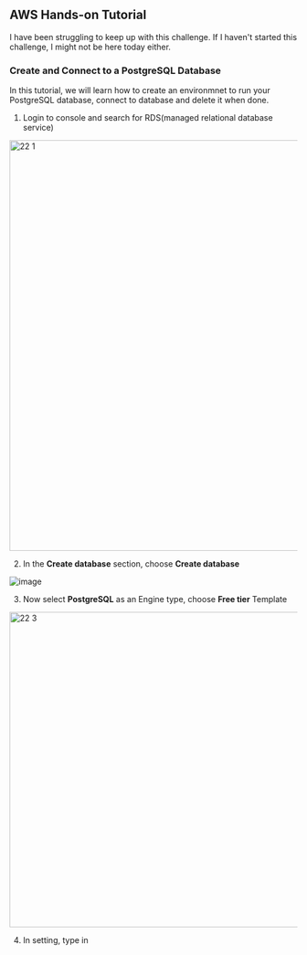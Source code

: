 ## AWS Hands-on Tutorial 

I have been struggling to keep up with this challenge. If I haven't started this challenge, I might not be here today either.

### Create and Connect to a PostgreSQL Database 

In this tutorial, we will learn how to create an environmnet to run your PostgreSQL database, connect to database and delete it when done.


1. Login to console and search for RDS(managed relational database service)

  <img width="719" alt="22 1" src="https://user-images.githubusercontent.com/44376898/92689139-5c6f6380-f2f3-11ea-9963-3149b592987c.png">
  
2. In the **Create database** section, choose **Create database**  

  ![image](https://user-images.githubusercontent.com/44376898/92689294-9e98a500-f2f3-11ea-86df-43ff266d4e1f.png)
  
3. Now select **PostgreSQL** as an Engine type, choose **Free tier** Template 

  <img width="552" alt="22 3" src="https://user-images.githubusercontent.com/44376898/92689763-7cebed80-f2f4-11ea-99c3-6526be903872.png">
  
4. In setting, type in 
